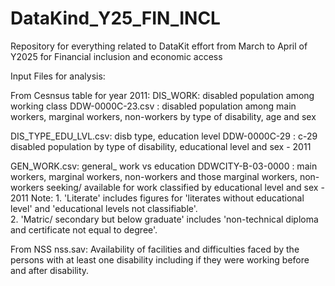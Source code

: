 # DataKind_Y25_FIN_INCL
Repository for everything related to DataKit effort from March to April of Y2025 for Financial inclusion and economic access

Input Files for analysis:

From Cesnsus table for year 2011: 
DIS_WORK: disabled population among working class 
DDW-0000C-23.csv : disabled population among main workers, marginal workers, non-workers by type of disability, age and sex

DIS_TYPE_EDU_LVL.csv: disb type, education level 
DDW-0000C-29 : c-29 disabled population by type of disability, educational level and sex - 2011


GEN_WORK.csv: general_ work vs education 
 DDWCITY-B-03-0000 : main workers, marginal workers, non-workers and those marginal workers, non-workers seeking/ available for work classified by educational level and sex - 2011
Note: 1. 'Literate' includes figures for 'literates without educational level' and 'educational levels not classifiable'.			
         2. 'Matric/ secondary but below graduate' includes 'non-technical diploma and certificate not equal to degree'.			

From NSS
nss.sav: Availability of facilities and difficulties faced by the persons with at least one disability including if they were working before and after disability.
